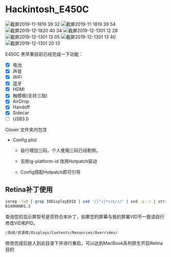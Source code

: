 # Hackintosh_E450C 

![截屏2019-11-1819 39 32](https://user-images.githubusercontent.com/9806325/69049782-9fe2a380-0a3b-11ea-9f03-f1b606f14729.png)
![截屏2019-11-1819 39 54](https://user-images.githubusercontent.com/9806325/69049792-a53fee00-0a3b-11ea-9a89-928444ba81a0.png)
![截屏2019-12-1820 40 34](https://user-images.githubusercontent.com/9806325/71087700-c67d3100-21d7-11ea-87ea-d85b8274c633.png)
![截屏2019-12-1301 12 28](https://user-images.githubusercontent.com/9806325/70765699-7a289000-1d96-11ea-9622-a27ab4a0580e.png)
![截屏2019-12-1301 13 05](https://user-images.githubusercontent.com/9806325/70765706-814f9e00-1d96-11ea-91a9-81d554eacf9d.png)
![截屏2019-12-1301 13 40](https://user-images.githubusercontent.com/9806325/70765711-86ace880-1d96-11ea-8695-66c2358474df.png)
![截屏2019-12-1301 20 13](https://user-images.githubusercontent.com/9806325/70765720-8dd3f680-1d96-11ea-973b-9e23018981ba.png)



E450C 黑苹果目前已经完成一下功能：

- [x] 电池
- [x] 声音
- [x] WiFi
- [x] 蓝牙
- [x] HDMI
- [x] 触摸板(支持三指)
- [x] AirDrop
- [x] Handoff
- [x] Sidecar
- [ ] USB3.0

Clover 文件夹内包含


* Config.plist
    * 自行增加三码，个人使用三码已经剔除。

    * 去除ig-platform-id 改用Hotpatch驱动

    * Config搭配Hotpatch即可引导

## Retina补丁使用
``` bash
ioreg -lw0 | grep IODisplayEDID | sed "/[^<]*</s///" | xxd -p -r | strings -6
B140HAN01.3 
```
查询您的显示屏型号是否符合本补丁，如果您的屏幕与我的屏幕VID不一致请自行修改VID和PID。
``` bash
/系统/资源库/Displays/Contents/Resources/Overrides/
```
修改完成后放入到此目录下并进行重启，可以达到MacBook系列原生开启Retina目的

